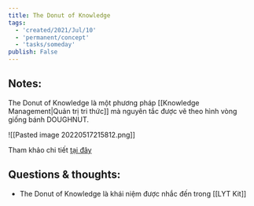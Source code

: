 ```yaml
---
title: The Donut of Knowledge
tags:
  - 'created/2021/Jul/10'
  - 'permanent/concept'
  - 'tasks/someday'
publish: False
---
```

## Notes:
The Donut of Knowledge là một phương pháp [[Knowledge Management|Quản trị tri thức]] mà nguyên tắc được vẽ theo hình vòng giống bánh DOUGHNUT.

![[Pasted image 20220517215812.png]]

Tham khảo chi tiết [tại đây](https://iveybusinessjournal.com/publication/knowledge-management-as-a-doughnut/) 

## Questions & thoughts:
- The Donut of Knowledge là khái niệm được nhắc đến trong [[LYT Kit]]

